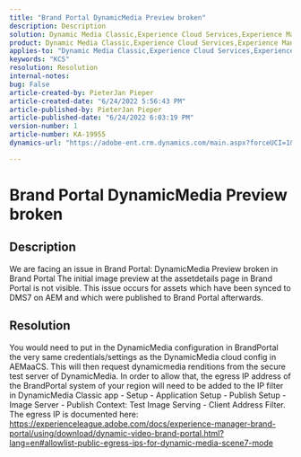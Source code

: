 ```yaml
---
title: "Brand Portal DynamicMedia Preview broken"
description: Description
solution: Dynamic Media Classic,Experience Cloud Services,Experience Manager,Experience Manager as a Cloud Service
product: Dynamic Media Classic,Experience Cloud Services,Experience Manager,Experience Manager as a Cloud Service
applies-to: "Dynamic Media Classic,Experience Cloud Services,Experience Manager Assets,Experience Manager as a Cloud Service,Experience Manager 6.5"
keywords: "KCS"
resolution: Resolution
internal-notes: 
bug: False
article-created-by: PieterJan Pieper
article-created-date: "6/24/2022 5:56:43 PM"
article-published-by: PieterJan Pieper
article-published-date: "6/24/2022 6:03:19 PM"
version-number: 1
article-number: KA-19955
dynamics-url: "https://adobe-ent.crm.dynamics.com/main.aspx?forceUCI=1&pagetype=entityrecord&etn=knowledgearticle&id=4c79a1fd-e6f3-ec11-bb3d-6045bd015716"

---
```

# Brand Portal DynamicMedia Preview broken

## Description


We are facing an issue in Brand Portal: DynamicMedia Preview broken in Brand Portal
 The initial image preview at the assetdetails page in Brand Portal is not visible. This issue occurs for assets which have been synced to DMS7 on AEM and which were published to Brand Portal afterwards.


## Resolution


You would need to put
 in the DynamicMedia configuration in BrandPortal the very same
 credentials/settings as the DynamicMedia cloud config in AEMaaCS.
 This will then request dynamicmedia renditions from the secure test
 server of DynamicMedia. In order to allow that, the egress IP address of
 the BrandPortal system of your region will
 need to be added to the IP filter in DynamicMedia Classic app - Setup -
 Application Setup - Publish Setup - Image Server - Publish Context: Test
 Image Serving - Client Address Filter.
 The egress IP is documented here:
 https://experienceleague.adobe.com/docs/experience-manager-brand-portal/using/download/dynamic-video-brand-portal.html?lang=en#allowlist-public-egress-ips-for-dynamic-media-scene7-mode
